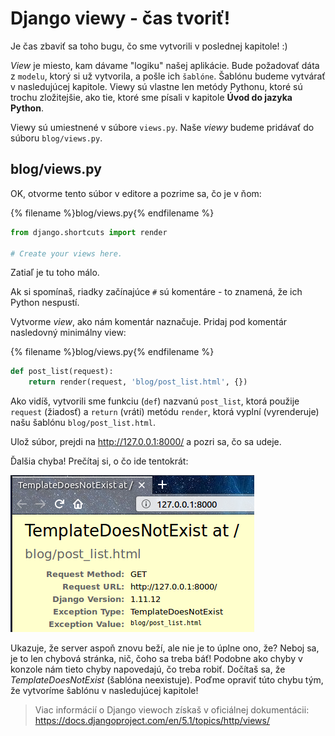 # Django viewy - čas tvoriť!

Je čas zbaviť sa toho bugu, čo sme vytvorili v poslednej kapitole! :)

*View* je miesto, kam dávame "logiku" našej aplikácie. Bude požadovať dáta z `modelu`, ktorý si už vytvorila, a pošle ich `šablóne`. Šablónu budeme vytvárať v nasledujúcej kapitole. Viewy sú vlastne len metódy Pythonu, ktoré sú trochu zložitejšie, ako tie, ktoré sme písali v kapitole **Úvod do jazyka Python**.

Viewy sú umiestnené v súbore `views.py`. Naše *viewy* budeme pridávať do súboru `blog/views.py`.

## blog/views.py

OK, otvorme tento súbor v editore a pozrime sa, čo je v ňom:

{% filename %}blog/views.py{% endfilename %}

```python
from django.shortcuts import render

# Create your views here.
```

Zatiaľ je tu toho málo.

Ak si spomínaš, riadky začínajúce `#` sú komentáre - to znamená, že ich Python nespustí.

Vytvorme *view*, ako nám komentár naznačuje. Pridaj pod komentár nasledovný minimálny view:

{% filename %}blog/views.py{% endfilename %}

```python
def post_list(request):
    return render(request, 'blog/post_list.html', {})
```

Ako vidíš, vytvorili sme funkciu (`def`) nazvanú `post_list`, ktorá použije `request` (žiadosť) a `return` (vráti) metódu `render`, ktorá vyplní (vyrenderuje) našu šablónu `blog/post_list.html`.

Ulož súbor, prejdi na http://127.0.0.1:8000/ a pozri sa, čo sa udeje.

Ďalšia chyba! Prečítaj si, o čo ide tentokrát:

![Chyba](images/error.png)

Ukazuje, že server aspoň znovu beží, ale nie je to úplne ono, že? Neboj sa, je to len chybová stránka, nič, čoho sa treba báť! Podobne ako chyby v konzole nám tieto chyby napovedajú, čo treba robiť. Dočítaš sa, že *TemplateDoesNotExist* (šablóna neexistuje). Poďme opraviť túto chybu tým, že vytvoríme šablónu v nasledujúcej kapitole!

> Viac informácií o Django viewoch získaš v oficiálnej dokumentácii: https://docs.djangoproject.com/en/5.1/topics/http/views/